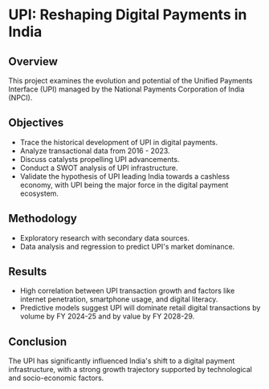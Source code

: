 # UPI: Reshaping Digital Payments in India

## Overview
This project examines the evolution and potential of the Unified Payments Interface (UPI) managed by the National Payments Corporation of India (NPCI).

## Objectives
- Trace the historical development of UPI in digital payments.
- Analyze transactional data from 2016 - 2023.
- Discuss catalysts propelling UPI advancements.
- Conduct a SWOT analysis of UPI infrastructure.
- Validate the hypothesis of UPI leading India towards a cashless economy, with UPI being the major force in the digital payment ecosystem.

## Methodology
- Exploratory research with secondary data sources.
- Data analysis and regression to predict UPI's market dominance.

## Results
- High correlation between UPI transaction growth and factors like internet penetration, smartphone usage, and digital literacy.
- Predictive models suggest UPI will dominate retail digital transactions by volume by FY 2024-25 and by value by FY 2028-29.

## Conclusion
The UPI has significantly influenced India's shift to a digital payment infrastructure, with a strong growth trajectory supported by technological and socio-economic factors.

